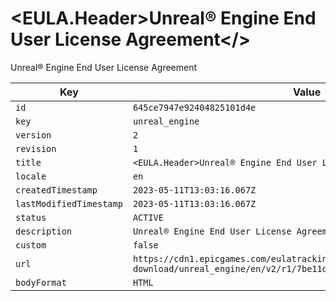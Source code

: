 # <EULA.Header>Unreal® Engine End User License Agreement</>

Unreal® Engine End User License Agreement

| Key | Value |
| --- | ----- |
| `id` | `645ce7947e92404825101d4e` |
| `key` | `unreal_engine` |
| `version` | `2` |
| `revision` | `1` |
| `title` | `<EULA.Header>Unreal® Engine End User License Agreement</>` |
| `locale` | `en` |
| `createdTimestamp` | `2023-05-11T13:03:16.067Z` |
| `lastModifiedTimestamp` | `2023-05-11T13:03:16.067Z` |
| `status` | `ACTIVE` |
| `description` | `Unreal® Engine End User License Agreement` |
| `custom` | `false` |
| `url` | `https://cdn1.epicgames.com/eulatracking-download/unreal_engine/en/v2/r1/7be11df29cd87f4c3fe0032ad5bc3220.pdf` |
| `bodyFormat` | `HTML` |
